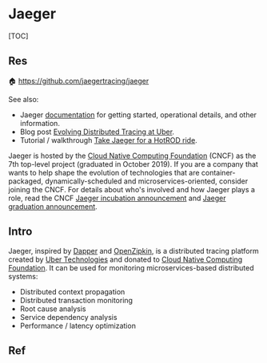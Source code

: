 # Jaeger

[TOC]



## Res
🏠 https://github.com/jaegertracing/jaeger

See also:
- Jaeger [documentation](https://jaegertracing.io/docs/) for getting started, operational details, and other information.
- Blog post [Evolving Distributed Tracing at Uber](https://eng.uber.com/distributed-tracing/).
- Tutorial / walkthrough [Take Jaeger for a HotROD ride](https://medium.com/jaegertracing/take-jaeger-for-a-hotrod-ride-233cf43e46c2).

Jaeger is hosted by the [Cloud Native Computing Foundation](https://cncf.io/) (CNCF) as the 7th top-level project (graduated in October 2019). If you are a company that wants to help shape the evolution of technologies that are container-packaged, dynamically-scheduled and microservices-oriented, consider joining the CNCF. For details about who's involved and how Jaeger plays a role, read the CNCF [Jaeger incubation announcement](https://www.cncf.io/blog/2017/09/13/cncf-hosts-jaeger/) and [Jaeger graduation announcement](https://www.cncf.io/announcement/2019/10/31/cloud-native-computing-foundation-announces-jaeger-graduation/).



## Intro
Jaeger, inspired by [Dapper](https://research.google.com/pubs/pub36356.html) and [OpenZipkin](https://zipkin.io/), is a distributed tracing platform created by [Uber Technologies](https://uber.github.io/) and donated to [Cloud Native Computing Foundation](https://cncf.io/). It can be used for monitoring microservices-based distributed systems:
- Distributed context propagation
- Distributed transaction monitoring
- Root cause analysis
- Service dependency analysis
- Performance / latency optimization




## Ref

